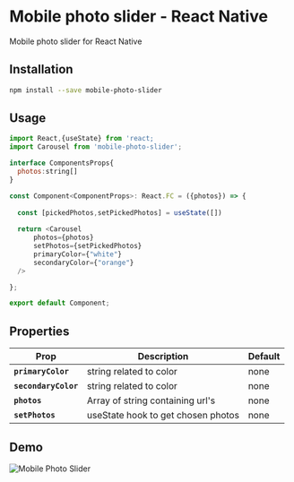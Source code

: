 # Mobile photo slider - React Native
Mobile photo slider for React Native

## Installation

```bash
npm install --save mobile-photo-slider
```

## Usage

```js
import React,{useState} from 'react;
import Carousel from 'mobile-photo-slider';

interface ComponentsProps{
  photos:string[]
}

const Component<ComponentProps>: React.FC = ({photos}) => {
   
  const [pickedPhotos,setPickedPhotos] = useState([])
  
  return <Carousel
      photos={photos}
      setPhotos={setPickedPhotos}
      primaryColor={"white"}
      secondaryColor={"orange"}
  />

};

export default Component;
```

## Properties

| Prop                      | Description                                                                                                                                                                                                                                                                                                             | Default        |
| ------------------------- | ----------------------------------------------------------------------------------------------------------------------------------------------------------------------------------------------------------------------------------------------------------------------------------------------------------------------- | -------------- |
| **`primaryColor`**               | string related to color | none   
| **`secondaryColor`**               | string related to color | none
| **`photos`**               | Array of string containing url's | none
| **`setPhotos`**               | useState hook to get chosen photos  | none



## Demo

![Mobile Photo Slider](demo/git.gif)
